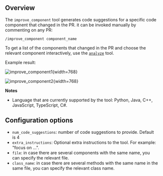 ## Overview
The `improve_component` tool generates code suggestions for a specific code component that changed in the PR.
it can be invoked manually by commenting on any PR:
```
/improve_component component_name
```

To get a list of the components that changed in the PR and choose the relevant component interactively, use the [`analyze`](./analyze.md) tool.


Example result:

![improve_component1](https://codium.ai/images/pr_agent/improve_component1.png){width=768}

![improve_component2](https://codium.ai/images/pr_agent/improve_component2.png){width=768}

**Notes**
- Language that are currently supported by the tool: Python, Java, C++, JavaScript, TypeScript, C#.

## Configuration options
- `num_code_suggestions`: number of code suggestions to provide. Default is 4
- `extra_instructions`: Optional extra instructions to the tool. For example: "focus on ...".
- `file`: in case there are several components with the same name, you can specify the relevant file.
- `class_name`: in case there are several methods with the same name in the same file, you can specify the relevant class name.